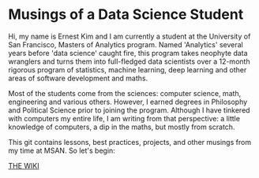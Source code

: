 # Musings of a Data Science Student

Hi, my name is Ernest Kim and I am currently a student at the University of San Francisco, Masters of Analytics program.  Named 'Analytics' several years before 'data science' caught fire, this program takes neophyte data wranglers and turns them into full-fledged data scientists over a 12-month rigorous program of statistics, machine learning, deep learning and other areas of software development and maths.

Most of the students come from the sciences: computer science, math, engineering and various others.  However, I earned degrees in Philosophy and Political Science prior to joining the program.  Although I have tinkered with computers my entire life, I am writing from that perspective: a little knowledge of computers, a dip in the maths, but mostly from scratch.

This git contains lessons, best practices, projects, and other musings from my time at MSAN.  So let's begin:

[THE WIKI](../../wiki)
